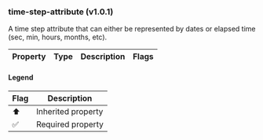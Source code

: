 ### time-step-attribute (v1.0.1)
A time step attribute that can either be represented by dates or elapsed time (sec, min, hours, months, etc).

| Property | Type | Description | Flags |
|---|---|---|---|


#### Legend

| Flag | Description |
| --- | --- |
| ⬆️ | Inherited property |
| ✅ | Required property |

